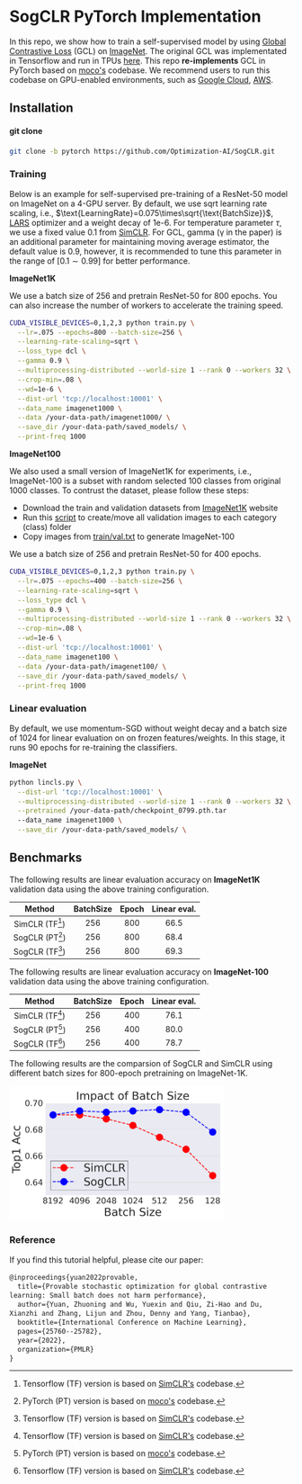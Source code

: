 # SogCLR PyTorch Implementation

In this repo, we show how to train a self-supervised model by using [Global Contrastive Loss](https://arxiv.org/abs/2202.12387) (GCL) on [ImageNet](https://image-net.org/). The original GCL was implementated in Tensorflow and run in TPUs [here](https://github.com/Optimization-AI/SogCLR/tree/Tensorflow). This repo **re-implements** GCL in PyTorch based on [moco's](https://github.com/facebookresearch/moco) codebase. We recommend users to run this codebase on GPU-enabled environments, such as [Google Cloud](https://cloud.google.com/), [AWS](https://aws.amazon.com/).


## Installation

#### git clone
```bash
git clone -b pytorch https://github.com/Optimization-AI/SogCLR.git
```

### Training  
Below is an example for self-supervised pre-training of a ResNet-50 model on ImageNet on a 4-GPU server. By default, we use sqrt learning rate scaling, i.e., $\text{LearningRate}=0.075\times\sqrt{\text{BatchSize}}$, [LARS](https://arxiv.org/abs/1708.03888) optimizer and a weight decay of 1e-6. For temperature parameter $\tau$, we use a fixed value $0.1$ from [SimCLR](https://arxiv.org/pdf/2002.05709.pdf). For GCL, gamma (γ in the paper) is an additional parameter for maintaining moving average estimator, the default value is $0.9$, however, it is recommended to tune this parameter in the range of $[0.1\sim 0.99]$ for better performance. 


**ImageNet1K**

We use a batch size of 256 and pretrain ResNet-50 for 800 epochs. You can also increase the number of workers to accelerate the training speed. 

```bash
CUDA_VISIBLE_DEVICES=0,1,2,3 python train.py \
  --lr=.075 --epochs=800 --batch-size=256 \
  --learning-rate-scaling=sqrt \
  --loss_type dcl \
  --gamma 0.9 \
  --multiprocessing-distributed --world-size 1 --rank 0 --workers 32 \
  --crop-min=.08 \
  --wd=1e-6 \
  --dist-url 'tcp://localhost:10001' \
  --data_name imagenet1000 \
  --data /your-data-path/imagenet1000/ \
  --save_dir /your-data-path/saved_models/ \
  --print-freq 1000
```


**ImageNet100**

We also used a small version of ImageNet1K for experiments, i.e., ImageNet-100 is a subset with random selected 100 classes from original 1000 classes. To contrust the dataset, please follow these steps:
* Download the train and validation datasets from [ImageNet1K](https://image-net.org/challenges/LSVRC/2012/) website
* Run this [script](https://raw.githubusercontent.com/soumith/imagenetloader.torch/master/valprep.sh) to create/move all validation images to each category (class) folder
* Copy images from [train/val.txt](https://github.com/Optimization-AI/SogCLR/blob/main/dataset/ImageNet-S/train.txt) to generate ImageNet-100

We use a batch size of 256 and pretrain ResNet-50 for 400 epochs.

```bash
CUDA_VISIBLE_DEVICES=0,1,2,3 python train.py \
  --lr=.075 --epochs=400 --batch-size=256 \
  --learning-rate-scaling=sqrt \
  --loss_type dcl \
  --gamma 0.9 \
  --multiprocessing-distributed --world-size 1 --rank 0 --workers 32 \
  --crop-min=.08 \
  --wd=1e-6 \
  --dist-url 'tcp://localhost:10001' \
  --data_name imagenet100 \
  --data /your-data-path/imagenet100/ \
  --save_dir /your-data-path/saved_models/ \
  --print-freq 1000
```

### Linear evaluation
By default, we use momentum-SGD without weight decay and a batch size of 1024 for linear evaluation on on frozen features/weights. In this stage, it runs 90 epochs for re-training the classifiers.

**ImageNet**

```bash
python lincls.py \
  --dist-url 'tcp://localhost:10001' \
  --multiprocessing-distributed --world-size 1 --rank 0 --workers 32 \
  --pretrained /your-data-path/checkpoint_0799.pth.tar
  --data_name imagenet1000 \
  --save_dir /your-data-path/saved_models/ \
```

## Benchmarks

The following results are linear evaluation accuracy on **ImageNet1K** validation data using the above training configuration.

| Method | BatchSize |Epoch | Linear eval. |
|:----------:|:--------:|:--------:|:--------:|
| SimCLR (TF[^2]) | 256   |   800 | 66.5 |
| SogCLR (PT[^1]) | 256   |   800 | 68.4 |
| SogCLR (TF[^2]) | 256   |   800 | 69.3 |


The following results are linear evaluation accuracy on **ImageNet-100** validation data using the above training configuration.

| Method | BatchSize |Epoch | Linear eval. |
|:----------:|:--------:|:--------:|:--------:|
| SimCLR (TF[^2]) | 256   |   400 | 76.1 |
| SogCLR (PT[^1]) | 256   |   400 | 80.0 |
| SogCLR (TF[^2]) | 256   |   400 | 78.7 |

[^1]:PyTorch (PT) version is based on [moco's](https://github.com/facebookresearch/moco) codebase.
[^2]:Tensorflow (TF) version is based on [SimCLR's](https://github.com/google-research/simclr/tree/master/tf2) codebase.

The following results are the comparsion of SogCLR and SimCLR using different batch sizes for 800-epoch pretraining on ImageNet-1K. 

<img src="https://raw.githubusercontent.com/Optimization-AI/SogCLR/Tensorflow/imgs/sogclr_batch_size.png" width="383" height="238">


### Reference
If you find this tutorial helpful, please cite our paper:
```
@inproceedings{yuan2022provable,
  title={Provable stochastic optimization for global contrastive learning: Small batch does not harm performance},
  author={Yuan, Zhuoning and Wu, Yuexin and Qiu, Zi-Hao and Du, Xianzhi and Zhang, Lijun and Zhou, Denny and Yang, Tianbao},
  booktitle={International Conference on Machine Learning},
  pages={25760--25782},
  year={2022},
  organization={PMLR}
}
```

